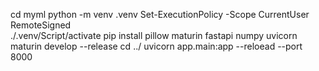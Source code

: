 cd myml
python -m venv .venv
Set-ExecutionPolicy -Scope CurrentUser RemoteSigned    
./.venv/Script/activate
pip install pillow maturin fastapi numpy uvicorn
maturin develop --release
cd ../
uvicorn app.main:app --reloead --port 8000          

